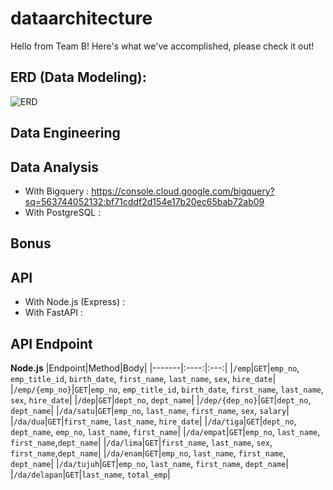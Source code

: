 # dataarchitecture
Hello from Team B! Here's what we've accomplished, please check it out!

## ERD (Data Modeling):
![ERD](https://github.com/skyler288/sql-challenge/blob/main/ERD.png)

## Data Engineering

## Data Analysis
* With Bigquery : https://console.cloud.google.com/bigquery?sq=563744052132:bf71cddf2d154e17b20ec65bab72ab09 
* With PostgreSQL :

## Bonus

## API
* With Node.js (Express) : 
* With FastAPI :

## API Endpoint
**Node.js**
|Endpoint|Method|Body|
|-------|:----:|:---:|
|`/emp`|`GET`|`emp_no`, `emp_title_id`, `birth_date`, `first_name`, `last_name`, `sex`, `hire_date`|
|`/emp/{emp_no}`|`GET`|`emp_no`, `emp_title_id`, `birth_date`, `first_name`, `last_name`, `sex`, `hire_date`|
|`/dep`|`GET`|`dept_no`, `dept_name`|
|`/dep/{dep_no}`|`GET`|`dept_no`, `dept_name`|
|`/da/satu`|`GET`|`emp_no`, `last_name`, `first_name`, `sex`, `salary`|
|`/da/dua`|`GET`|`first_name`, `last_name`, `hire_date`|
|`/da/tiga`|`GET`|`dept_no`, `dept_name`, `emp_no`, `last_name`, `first_name`|
|`/da/empat`|`GET`|`emp_no`, `last_name`, `first_name`,`dept_name`|
|`/da/lima`|`GET`|`first_name`, `last_name`, `sex`, `first_name`,`dept_name`|
|`/da/enam`|`GET`|`emp_no`, `last_name`,  `first_name`, `dept_name`|
|`/da/tujuh`|`GET`|`emp_no`, `last_name`, `first_name`, `dept_name`|
|`/da/delapan`|`GET`|`last_name`, `total_emp`|
